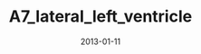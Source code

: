 ---
title: A7_lateral_left_ventricle
image: https://www.cycif.org/assets/img/rashid-2019-heart/A7_lateral_left_ventricle.jpg
date: '2013-01-11'
minerva_link: https://www.cycif.org/data/rashid-2019-heart/osd-A7_lateral_left_ventricle.html
info_link: https://www.cycif.org/data/rashid-2019-heart/index.html
show_page_link: false
---